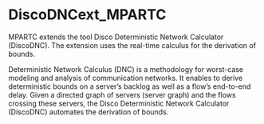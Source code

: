 # DiscoDNCext_MPARTC

MPARTC extends the tool Disco Deterministic Network Calculator (DiscoDNC). The extension uses the real-time calculus for the derivation of bounds.

Deterministic Network Calculus (DNC) is a methodology for worst-case modeling and analysis of communication networks. It enables to derive deterministic bounds on a server’s backlog as well as a flow’s end-to-end delay. Given a directed graph of servers (server graph) and the flows crossing these servers, the Disco Deterministic Network Calculator (DiscoDNC) automates the derivation of bounds.

